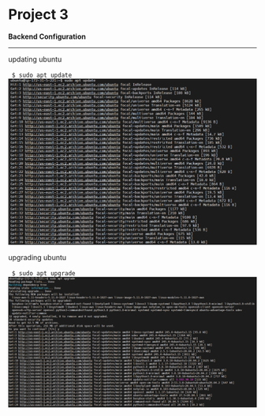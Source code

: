 # Project 3

**Backend Configuration**
___

updating ubuntu

` $ sudo apt update`
![](images/updateubuntu1.png)

upgrading ubuntu

` $ sudo apt upgrade`
![](images/ubuntuupgrade2.png)

